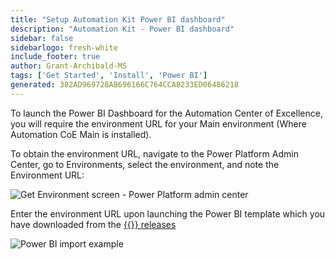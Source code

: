 ```yaml
---
title: "Setup Automation Kit Power BI dashboard"
description: "Automation Kit - Power BI dashboard"
sidebar: false
sidebarlogo: fresh-white
include_footer: true
author: Grant-Archibald-MS
tags: ['Get Started', 'Install', 'Power BI']
generated: 382AD969728AB696166C764CCA8233ED06486218
---
```


To launch the Power BI Dashboard for the Automation Center of Excellence, you will require the environment URL for your Main environment (Where Automation CoE Main is installed).

To obtain the environment URL, navigate to the Power Platform Admin Center, go to Environments, select the environment, and note the Environment URL:

![Get Environment screen - Power Platform admin center](/images/get-environment.png)

Enter the environment URL upon launching the Power BI template which you have downloaded from the [{{<product-name>}} releases](https://github.com/microsoft/powercat-automation-kit/releases)

![Power BI import example](/images/power-bi-import.png)
